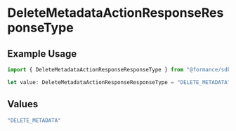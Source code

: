 # DeleteMetadataActionResponseResponseType

## Example Usage

```typescript
import { DeleteMetadataActionResponseResponseType } from "@formance/sdk-ledger/models/components";

let value: DeleteMetadataActionResponseResponseType = "DELETE_METADATA";
```

## Values

```typescript
"DELETE_METADATA"
```